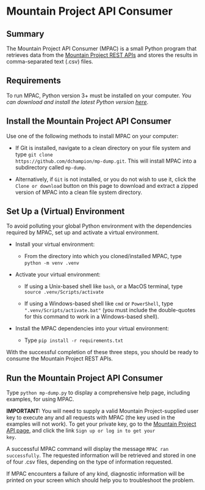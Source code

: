 # Mountain Project API Consumer
## Summary
The Mountain Project API Consumer (MPAC) is a small Python program that retrieves data from the <a href=https://www.mountainproject.com/data target="_blank">Mountain Project REST APIs</a> and stores the results in comma-separated text (.csv) files.

## Requirements
To run MPAC, Python version 3+ must be installed on your computer. <i>You can download and install the latest Python version <a href=https://www.python.org/downloads target="_blank">here</a></i>.

## Install the Mountain Project API Consumer
Use one of the following methods to install MPAC on your computer:
* If Git is installed, navigate to a clean directory on your file system and type <code>git clone https<nolink>://github.com/dchampion/mp-dump.git</code>. This will install MPAC into a subdirectory called <code>mp-dump</code>.

* Alternatively, if <code>Git</code> is not installed, or you do not wish to use it, click the <code>Clone or download</code> button on this page to download and extract a zipped version of MPAC into a clean file system directory.

## Set Up a (Virtual) Environment
To avoid polluting your global Python environment with the dependencies required by MPAC, set up and activate a virtual environment.

* Install your virtual environment:

    * From the directory into which you cloned/installed MPAC, type <code>python -m venv .venv</code>

* Activate your virtual environment:

    * If using a Unix-based shell like <code>bash</code>, or a MacOS terminal, type <code>source .venv/Scripts/activate</code>

    * If using a Windows-based shell like <code>cmd</code> or <code>PowerShell</code>, type <code>".venv/Scripts/activate.bat"</code> (you must include the double-quotes for this command to work in a Windows-based shell).

* Install the MPAC dependencies into your virtual environment:

    * Type <code>pip install -r requirements.txt</code>

With the successful completion of these three steps, you should be ready to consume the Mountain Project REST APIs.

## Run the Mountain Project API Consumer
Type <code>python mp-dump.py</code> to display a comprehensive help page, including examples, for using MPAC.

<b>IMPORTANT:</b> You will need to supply a valid Mountain Project-supplied user key to execute any and all requests with MPAC (the key used in the examples will not work). To get your private key, go to the <a href=https://www.mountainproject.com/data>Mountain Project API page</a>, and click the link <code>Sign up or log in to get your key</code>.

A successful MPAC command will display the message <code>MPAC ran successfully</code>. The requested information will be retrieved and stored in one of four .csv files, depending on the type of information requested.

If MPAC encounters a failure of any kind, diagnostic information will be printed on your screen which should help you to troubleshoot the problem.

